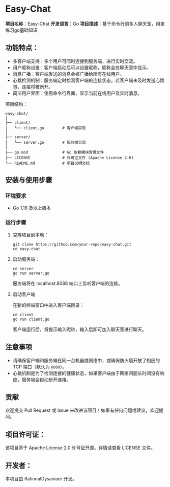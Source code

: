 # Easy-Chat

**项目名称**：Easy-Chat
**开发语言**：Go
**项目描述**：基于命令行的多人聊天室，用来练习go基础知识



## 功能特点：

- 多客户端支持：多个用户可同时连接到服务端，进行实时交流。
- 用户昵称设置：客户端启动后可以设置昵称，昵称会在聊天室中显示。
- 消息广播：客户端发送的消息会被广播给所有在线用户。
- 心跳检测机制：服务端定时检测客户端的连接状态，若客户端未及时发送心跳包，连接将被断开。
- 简洁用户界面：使用命令行界面，显示当前在线用户及实时消息。

项目结构：

```
easy-chat/
│
├── client/
│   └── client.go        # 客户端实现
│
├── server/
│   └── server.go        # 服务端实现
│
├── go.mod               # Go 依赖模块管理文件
├── LICENSE              # 许可证文件 (Apache License 2.0)
└── README.md            # 项目说明文档
```



## 安装与使用步骤

### 环境要求

- Go 1.16 及以上版本

### 运行步骤

1. 克隆项目到本地：

   ```
   git clone https://github.com/your-repo/easy-chat.git
   cd easy-chat
   ```

2. 启动服务端：

   ```
   cd server
   go run server.go
   ```

   服务端将在 localhost:8088 端口上监听客户端的连接。

3. 启动客户端

   在新的终端窗口中进入客户端目录：

   ```
   cd client
   go run client.go
   ```

   客户端运行后，将提示输入昵称，输入后即可加入聊天室进行聊天。



## 注意事项

- 请确保客户端和服务端在同一台机器或网络中，或确保防火墙开放了相应的 TCP 端口（默认为 `8088`）。
- 心跳机制是为了检测连接的健康状态，如果客户端由于网络问题长时间没有响应，服务端会自动断开连接。



## 贡献

欢迎提交 Pull Request 或 Issue 来改进该项目！如果有任何问题或建议，欢迎提问。



## 项目许可证：

该项目基于 Apache License 2.0 许可证开源。详情请查看 LICENSE 文件。



## 开发者：

本项目由 RationalDysaniaer 开发。

